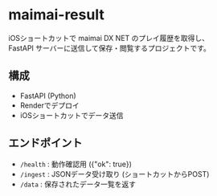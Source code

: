 # maimai-result

iOSショートカットで maimai DX NET のプレイ履歴を取得し、  
FastAPI サーバーに送信して保存・閲覧するプロジェクトです。

## 構成
- FastAPI (Python)
- Renderでデプロイ
- iOSショートカットでデータ送信

## エンドポイント
- `/health` : 動作確認用 ({"ok": true})
- `/ingest` : JSONデータ受け取り (ショートカットからPOST)
- `/data`   : 保存されたデータ一覧を返す
